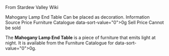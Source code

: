 From Stardew Valley Wiki

Mahogany Lamp End Table Can be placed as decoration. Information Source Price Furniture Catalogue data-sort-value="0"&gt;0g Sell Price Cannot be sold

The **Mahogany Lamp End Table** is a piece of furniture that emits light at night. It is available from the Furniture Catalogue for data-sort-value="0"&gt;0g.